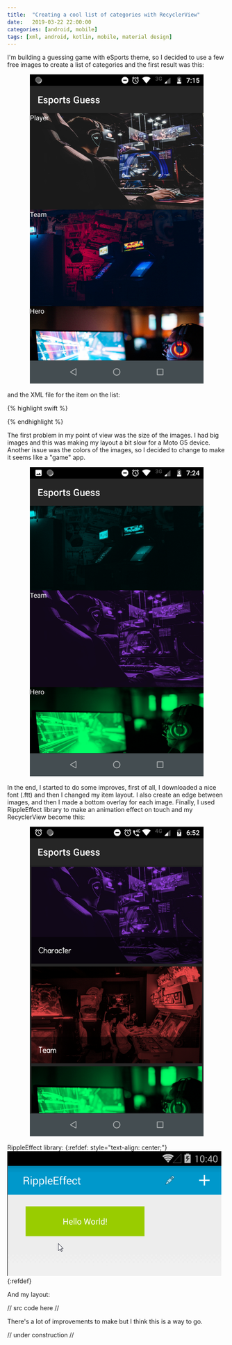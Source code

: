 ```yaml
---
title:  "Creating a cool list of categories with RecyclerView"
date:   2019-03-22 22:00:00
categories: [android, mobile]
tags: [xml, android, kotlin, mobile, material design]
---
```


I'm building a guessing game with eSports theme, so I decided to use a few free images to create a list of categories and the first result was this: 

 <div style="text-align:center"><img src="https://github.com/antoniosj/antoniosj.github.io/blob/master/images/posts/rv_1.png?raw=true" width="400px"/></div>
 

and the XML file for the item on the list:

{% highlight swift %}

<LinearLayout xmlns:android="http://schemas.android.com/apk/res/android"
              android:orientation="vertical"
              android:background="@drawable/team"
              android:id="@+id/item_category_background"
              android:layout_width="match_parent"
              android:scaleType="centerCrop"
              android:adjustViewBounds="true"
              android:layout_height="200dp">

   <TextView
            android:layout_width="match_parent"
            android:layout_height="wrap_content"
            android:textColor="@android:color/white"
            android:id="@+id/tv_category_title"
    />

</LinearLayout>

{% endhighlight %}

The first problem in my point of view was the size of the images. I had big images and this was making my layout a bit slow for a Moto G5 device. Another issue was the colors of the images, so I decided to change to make it seems like a "game" app.

 <div style="text-align:center"><img src="https://github.com/antoniosj/antoniosj.github.io/blob/master/images/posts/rv_2.png?raw=true" width="400px"/></div>

In the end, I started to do some improves, first of all, I downloaded a nice font (.ftt) and then I changed my item layout. I also create an edge between images, and then I made a bottom overlay for each image. Finally, I used RippleEffect library to make an animation effect on touch and my RecyclerView become this:   

<div style="text-align:center"><img src="https://github.com/antoniosj/antoniosj.github.io/blob/master/images/posts/rv_3.png?raw=true" width="400px"/></div>


RippleEffect library:
{:refdef: style="text-align: center;"}
![RippleEffect GIF](https://github.com/antoniosj/antoniosj.github.io/blob/master/images/posts/rippleeffect.gif?raw=true)
{:refdef}

And my layout:


// src code here //

There's a lot of improvements to make but I think this is a way to go.  

// under construction //
